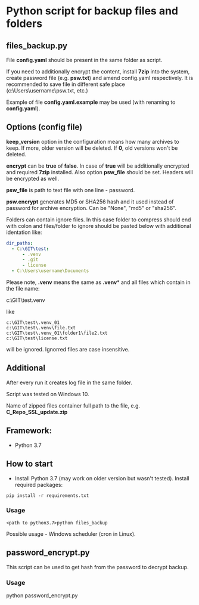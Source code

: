 # Python script for backup files and folders

## files_backup.py

File **config.yaml** should be present in the same folder as script.

If you need to additionally encrypt the content, install **7zip** into the system, create password file (e.g. **psw.txt**) and amend config.yaml respectively. It is recommended to save file in different safe place (c:\Users\username\psw.txt, etc.)

Example of file **config.yaml.example** may be used (with renaming to **config.yaml**).

## Options (config file)

**keep_version** option in the configuration means how many archives to keep. If more, older version will be deleted. If **0**, old versions won't be deleted.

**encrypt** can be **true** of **false**. In case of **true** will be additionally encrypted and required **7zip** installed. Also option **psw_file** should be set. Headers will be encrypted as well.

**psw_file** is path to text file with one line - password.

**psw.encrypt** generates MD5 or SHA256 hash and it used instead of password for archive encryption. Can be "None", "md5" or "sha256".

Folders can contain ignore files. In this case folder to compress should end with colon and files/folder to ignore should be pasted below with additional identation like:
```yaml
dir_paths:
  - C:\GIT\test:
      - .venv
      - .git
      - license
  - C:\Users\username\Documents
```
Please note, **.venv** means the same as **.venv*** and all files which contain in the file name:

c:\GIT\test\.venv

like 
```text
c:\GIT\test\.venv_01
c:\GIT\test\.venv\file.txt
c:\GIT\test\.venv_01\folder1\file2.txt
c:\GIT\test\license.txt
```


will be ignored. Ignorred files are case insensitive.


## Additional
After every run it creates log file in the same folder.

Script was tested on Windows 10.

Name of zipped files container full path to the file, e.g. **C_Repo_SSL_update.zip**

## Framework:

* Python 3.7

## How to start

* Install Python 3.7 (may work on older version but wasn't tested). Install required packages:

`pip install -r requirements.txt`

### Usage
`<path to python3.7>python files_backup`

Possible usage - Windows scheduler (cron in Linux).

## password_encrypt.py

This script can be used to get hash from the password to decrypt backup.

### Usage

<pasth to python3.7>python password_encrypt.py
